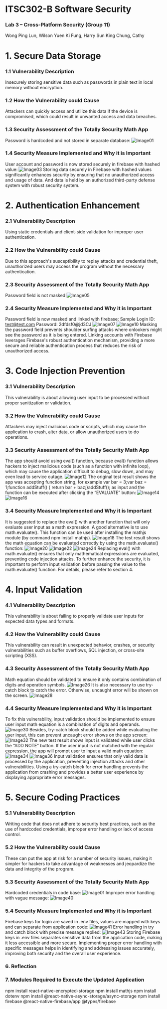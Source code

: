 # ITSC302-B Software Security
### Lab 3 – Cross-Platform Security (Group 11)  

Wong Ping Lun, Wilson
Yuen Ki Fung, Harry
Sun King Chung, Cathy

# 1. Secure Data Storage
### 1.1 Vulnerability Description
Insecurely storing sensitive data such as passwords in plain text in local memory without encryption.
### 1.2 How the Vulnerability could Cause
Attackers can quickly access and utilize this data if the device is compromised, which could result in unwanted access and data breaches.
### 1.3 Security Assessment of the Totally Security Math App
Password is hardcoded and not stored in separate database:
![Image01](https://raw.githubusercontent.com/cathysunkc/public/main/Security/image001.png)
### 1.4 Security Measure Implemented and Why it is Important
User account and password is now stored securely in firebase with hashed value:
![Image03](https://raw.githubusercontent.com/cathysunkc/public/main/Security/image003.png)
Storing data securely in Firebase with hashed values significantly enhances security by ensuring that no unauthorized access and usage of data. And data is held by an authorized third-party defense system with robust security system. 

# 2. Authentication Enhancement
### 2.1 Vulnerability Description
Using static credentials and client-side validation for improper user authentication.
### 2.2 How the Vulnerability could Cause
Due to this approach's susceptibility to replay attacks and credential theft, unauthorized users may access the program without the necessary authentication.
### 2.3 Security Assessment of the Totally Security Math App
Password field is not masked
![Image05](https://raw.githubusercontent.com/cathysunkc/public/main/Security/image005.png)
### 2.4 Security Measure Implemented and Why it is Important
Password field is now masked and linked with firebase:
Sample Login ID: test@test.com
Password: 2dfdsf0@jd3CJ
![Image07](https://raw.githubusercontent.com/cathysunkc/public/main/Security/image007.png)
![Image10](https://raw.githubusercontent.com/cathysunkc/public/main/Security/image010.png)
Masking the password field prevents shoulder surfing attacks where onlookers might see the password as it is being entered. Linking accounts with Firebase leverages Firebase's robust authentication mechanism, providing a more secure and reliable authentication process that reduces the risk of unauthorized access.

# 3. Code Injection Prevention
### 3.1 Vulnerability Description
This vulnerability is about allowing user input to be processed without proper sanitization or validation.
### 3.2 How the Vulnerability could Cause
Attackers may inject malicious code or scripts, which may cause the application to crash, alter data, or allow unauthorized users to do operations.
### 3.3 Security Assessment of the Totally Security Math App
The app should avoid using eval() function, because eval() function allows hackers to inject malicious code (such as a function with infinite loop), which may cause the application difficult to debug, slow down, and may even lead to service outage.
![Image12](https://raw.githubusercontent.com/cathysunkc/public/main/Security/image012.png)
The original test result shows the app was accepting function string, for example
var bar = 3;var baz = 1;function addStuff() {  return bar + baz;}addStuff(); 
as input and the function can be executed after clicking the “EVALUATE” button:
![Image14](https://raw.githubusercontent.com/cathysunkc/public/main/Security/image014.png)
![Image16](https://raw.githubusercontent.com/cathysunkc/public/main/Security/image016.png)
### 3.4 Security Measure Implemented and Why it is Important
It is suggested to replace the eval() with another function that will only evaluate user input as a math expression. A good alternative is to use math.evaluate(). This function can be used after installing the mathjs module (by command npm install mathjs).
![Image18](https://raw.githubusercontent.com/cathysunkc/public/main/Security/image018.png)
The test result shows the math equation can be evaluated correctly by using the math.evaluate() function:
![Image20](https://raw.githubusercontent.com/cathysunkc/public/main/Security/image020.png)
![Image22](https://raw.githubusercontent.com/cathysunkc/public/main/Security/image022.png)
![Image24](https://raw.githubusercontent.com/cathysunkc/public/main/Security/image024.png)
Replacing eval() with math.evaluate() ensures that only mathematical expressions are evaluated, preventing code injection attacks. To further enhance the security, it is important to perform input validation before passing the value to the math.evaluate() function. For details, please refer to section 4.

# 4. Input Validation
### 4.1 Vulnerability Description
This vulnerability is about failing to properly validate user inputs for expected data types and formats.
### 4.2 How the Vulnerability could Cause
This vulnerability can result in unexpected behavior, crashes, or security vulnerabilities such as buffer overflows, SQL injection, or cross-site scripting (XSS).
### 4.3 Security Assessment of the Totally Security Math App
Math equation should be validated to ensure it only contains combination of digits and operation symbols. 
![Image26](https://raw.githubusercontent.com/cathysunkc/public/main/Security/image026.png)
It is also necessary to use try-catch block to catch the error. Otherwise, uncaught error will be shown on the screen.
![Image28](https://raw.githubusercontent.com/cathysunkc/public/main/Security/image028.png)
### 4.4 Security Measure Implemented and Why it is Important
To fix this vulnerability, input validation should be implemented to ensure user input math equation is a combination of digits and operands. 
![Image30](https://raw.githubusercontent.com/cathysunkc/public/main/Security/image030.png)
Besides, try-catch block should be added while evaluating the user input, this can prevent uncaught error shows on the app screen:
![Image32](https://raw.githubusercontent.com/cathysunkc/public/main/Security/image032.png)
The new test result shows input is validated while user clicks the “ADD NOTE” button. If the user input is not matched with the regular expression, the app will prompt user to input a valid math equation:
![Image34](https://raw.githubusercontent.com/cathysunkc/public/main/Security/image034.png)
![Image36](https://raw.githubusercontent.com/cathysunkc/public/main/Security/image036.png)
Input validation ensures that only valid data is processed by the application, preventing injection attacks and other vulnerabilities. Using a try-catch block for error handling prevents the application from crashing and provides a better user experience by displaying appropriate error messages.

# 5. Secure Coding Practices
### 5.1 Vulnerability Description
Writing code that does not adhere to security best practices, such as the use of hardcoded credentials, improper error handling or lack of access control.
### 5.2 How the Vulnerability could Cause
These can put the app at risk for a number of security issues, making it simpler for hackers to take advantage of weaknesses and jeopardize the data and integrity of the program.
### 5.3 Security Assessment of the Totally Security Math App
Hardcoded credentials in code base:
![Image01](https://raw.githubusercontent.com/cathysunkc/public/main/Security/image001.png)
Improper error handling with vague message:
![Image40](https://raw.githubusercontent.com/cathysunkc/public/main/Security/image040.png)
### 5.4 Security Measure Implemented and Why it is Important
Firebase keys for login are saved in .env files, values are mapped with keys and can separate from application code:
![Image41](https://raw.githubusercontent.com/cathysunkc/public/main/Security/image041.png)
Error handling in try and catch block with precise message replied:
![Image43](https://raw.githubusercontent.com/cathysunkc/public/main/Security/image043.png)
Storing Firebase keys in .env files separates sensitive data from the application code, making it less accessible and more secure. Implementing proper error handling with specific messages helps in identifying and addressing issues accurately, improving both security and the overall user experience.

### 6. Reflection


### 7. Modules Required to Execute the Updated Application
npm install react-native-encrypted-storage 
npm install mathjs 
npm install dotenv 
npm install @react-native-async-storage/async-storage 
npm install firebase @react-native-firebase/app @types/firebase 